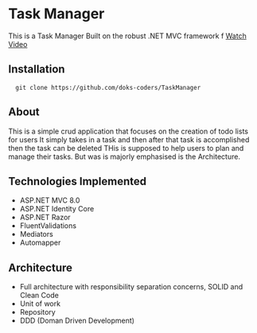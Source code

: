 

# Task Manager

This is a Task Manager Built on the robust .NET MVC framework f
[Watch Video](https://youtu.be/PGDe9YxOP7Q)


## Installation

```shell
  git clone https://github.com/doks-coders/TaskManager
```
## About
This is a simple crud application that focuses on the creation of todo lists for users
It simply takes in a task and then after that task is accomplished then the task can be deleted
THis is supposed to help users to plan and manage their tasks. But was is majorly emphasised is the Architecture.

## Technologies Implemented
- ASP.NET MVC 8.0
- ASP.NET Identity Core
- ASP.NET Razor
- FluentValidations
- Mediators
- Automapper

## Architecture
- Full architecture with responsibility separation concerns, SOLID and Clean Code
- Unit of work
- Repository
- DDD (Doman Driven Development)


